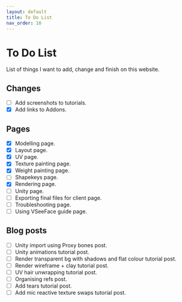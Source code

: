 ```yaml
---
layout: default
title: To Do List
nav_order: 10
---
```


# To Do List

List of things I want to add, change and finish on this website.

## Changes
- [ ] Add screenshots to tutorials.
- [x] Add links to Addons.

## Pages
- [x] Modelling page.
- [x] Layout page.
- [x] UV page.
- [x] Texture painting page.
- [x] Weight painting page.
- [ ] Shapekeys page.
- [x] Rendering page.
- [ ] Unity page.
- [ ] Exporting final files for client page.
- [ ] Troubleshooting page.
- [ ] Using VSeeFace guide page.

## Blog posts
- [ ] Unity import using Proxy bones post.
- [ ] Unity animations tutorial post.
- [ ] Render transparent bg with shadows and flat colour tutorial post.
- [ ] Render wireframe + clay tutorial post.
- [ ] UV hair unwrapping tutorial post.
- [ ] Organising refs post.
- [ ] Add tears tutorial post.
- [ ] Add mic reactive texture swaps tutorial post.
